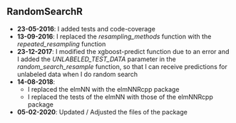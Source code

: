   
## RandomSearchR

* **23-05-2016**: I added tests and code-coverage
* **13-09-2016**: I replaced the *resampling_methods* function with the *repeated_resampling* function
* **23-12-2017**: I modified the xgboost-predict function due to an error and I added the *UNLABELED_TEST_DATA* parameter in the *random_search_resample* function, so that I can receive predictions for unlabeled data when I do random search
* **14-08-2018**:
  + I replaced the elmNN with the elmNNRcpp package
  + I replaced the tests of the elmNN with those of the elmNNRcpp package
* **05-02-2020**: Updated / Adjusted the files of the package
